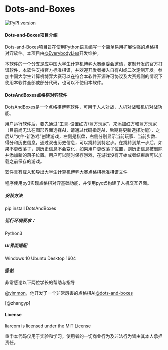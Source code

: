 # Dots-and-Boxes
[![PyPI version](https://img.shields.io/pypi/v/DotsAndBoxes.svg)](https://pypi.python.org/pypi/DotsAndBoxes)

#### Dots-and-Boxes项目介绍


Dots-and-Boxes项目旨在使用Python语言编写一个简单易用扩展性强的点格棋对弈软件。本项目由[@EverybodyLies](https://github.com/Everyb0dyLies)开发维护。

本软件的一个分支是应中国大学生计算机博弈大赛组委会邀请，定制开发的官方打谱软件，本软件支持官方标准棋谱，并欢迎开发者接入自有AI或二次定制开发。参加中国大学生计算机博弈大赛可以在符合本软件开源许可协议及大赛规则的情况下使用本软件全部或部分代码，也可以不使用本软件。


#### DotsAndBoxes点格棋对弈软件


DotsAndBoxes是一个点格棋博弈软件，可用于人人对战，人机对战和机机对战功能。

用户运行软件后，要先通过“工具-设置红方/蓝方玩家”，来添加红方和蓝方玩家（目前尚无法在图形界面选择AI，请通过代码指定AI，后期将更新选择功能），之后从“文件-新游戏”创建游戏，左侧是棋盘，右侧分别显示当前玩家、当前步数、得分和历史信息，通过双击历史信息，可以跳转到特定步。在跳转到某一步后，如果不更改落子，则历史信息不会变化，如果用户更改落子位置，则历史信息被删除并添加新的落子位置。用户可以随时保存游戏，在游戏没有开始或者结束后可以加载之前保存的游戏。

软件具有载入和导出大学生计算机博弈大赛点格棋标准棋谱文件

程序使用py3实现点格棋对弈基础功能，并使用pyqt5构建了人机交互界面。

##### 安装方法
pip install DotsAndBoxes

##### 运行环境要求：
Python3

##### UI界面适配
Windows 10
Ubuntu Desktop 1604


#### 感谢


非常感谢以下两位学长的帮助与指导

[@yimmon](https://github.com/yimmon)，他开发了一个非常厉害的点格棋AI[@dots-and-boxes](https://github.com/yimmon/dots-and-boxes)

[@zhangyp]


#### License


liarcom is licensed under the MIT License

重申本代码仅用于实验和学习，使用者的一切商业行为及非法行为皆由其本人承担责任。
